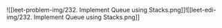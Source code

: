 ![[leet-problem-img/232. Implement Queue using Stacks.png]]![[leet-edi-img/232. Implement Queue using Stacks.png]]